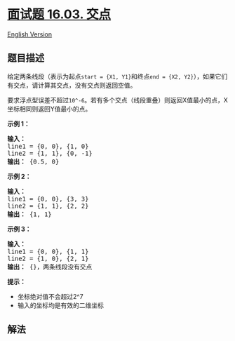 # [面试题 16.03. 交点](https://leetcode.cn/problems/intersection-lcci)

[English Version](/lcci/16.03.Intersection/README_EN.md)

## 题目描述

<!-- 这里写题目描述 -->
<p>给定两条线段（表示为起点<code>start = {X1, Y1}</code>和终点<code>end = {X2, Y2}</code>），如果它们有交点，请计算其交点，没有交点则返回空值。</p>
</p>要求浮点型误差不超过<code>10^-6</code>。若有多个交点（线段重叠）则返回X值最小的点，X坐标相同则返回Y值最小的点。</p>
<p><strong>示例 1：</strong></p>
<pre><strong>输入：</strong>
line1 = {0, 0}, {1, 0}
line2 = {1, 1}, {0, -1}
<strong>输出：</strong> {0.5, 0}
</pre>
<p><strong>示例 2：</strong></p>
<pre><strong>输入：</strong>
line1 = {0, 0}, {3, 3}
line2 = {1, 1}, {2, 2}
<strong>输出：</strong> {1, 1}
</pre>
<p><strong>示例 3：</strong></p>
<pre><strong>输入：</strong>
line1 = {0, 0}, {1, 1}
line2 = {1, 0}, {2, 1}
<strong>输出：</strong> {}，两条线段没有交点
</pre>
<p><strong>提示：</strong></p>
<ul>
<li>坐标绝对值不会超过2^7</li>
<li>输入的坐标均是有效的二维坐标</li>
</ul>

## 解法

<!-- end -->
